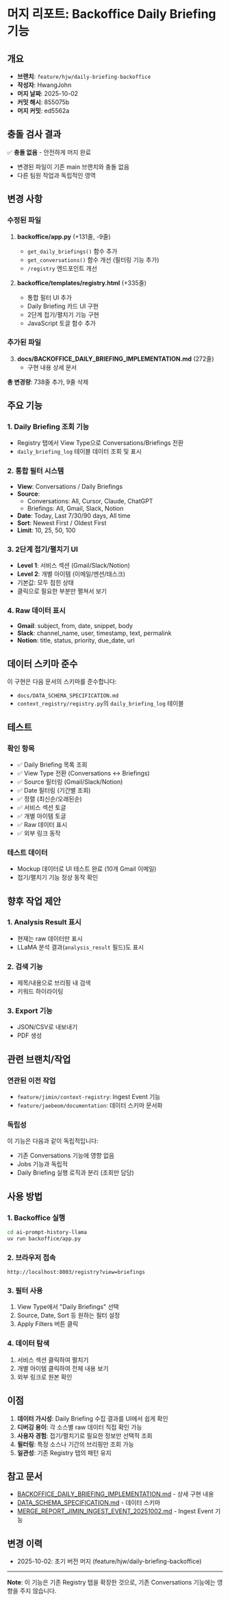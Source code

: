 # 머지 리포트: Backoffice Daily Briefing 기능

## 개요

- **브랜치**: `feature/hjw/daily-briefing-backoffice`
- **작성자**: HwangJohn
- **머지 날짜**: 2025-10-02
- **커밋 해시**: 855075b
- **머지 커밋**: ed5562a

## 충돌 검사 결과

✅ **충돌 없음** - 안전하게 머지 완료

- 변경된 파일이 기존 main 브랜치와 충돌 없음
- 다른 팀원 작업과 독립적인 영역

## 변경 사항

### 수정된 파일

1. **backoffice/app.py** (+131줄, -9줄)
   - `get_daily_briefings()` 함수 추가
   - `get_conversations()` 함수 개선 (필터링 기능 추가)
   - `/registry` 엔드포인트 개선

2. **backoffice/templates/registry.html** (+335줄)
   - 통합 필터 UI 추가
   - Daily Briefing 카드 UI 구현
   - 2단계 접기/펼치기 기능 구현
   - JavaScript 토글 함수 추가

### 추가된 파일

3. **docs/BACKOFFICE_DAILY_BRIEFING_IMPLEMENTATION.md** (272줄)
   - 구현 내용 상세 문서

**총 변경량**: 738줄 추가, 9줄 삭제

## 주요 기능

### 1. Daily Briefing 조회 기능
- Registry 탭에서 View Type으로 Conversations/Briefings 전환
- `daily_briefing_log` 테이블 데이터 조회 및 표시

### 2. 통합 필터 시스템
- **View**: Conversations / Daily Briefings
- **Source**: 
  - Conversations: All, Cursor, Claude, ChatGPT
  - Briefings: All, Gmail, Slack, Notion
- **Date**: Today, Last 7/30/90 days, All time
- **Sort**: Newest First / Oldest First
- **Limit**: 10, 25, 50, 100

### 3. 2단계 접기/펼치기 UI
- **Level 1**: 서비스 섹션 (Gmail/Slack/Notion)
- **Level 2**: 개별 아이템 (이메일/멘션/태스크)
- 기본값: 모두 접힌 상태
- 클릭으로 필요한 부분만 펼쳐서 보기

### 4. Raw 데이터 표시
- **Gmail**: subject, from, date, snippet, body
- **Slack**: channel_name, user, timestamp, text, permalink
- **Notion**: title, status, priority, due_date, url

## 데이터 스키마 준수

이 구현은 다음 문서의 스키마를 준수합니다:
- `docs/DATA_SCHEMA_SPECIFICATION.md`
- `context_registry/registry.py`의 `daily_briefing_log` 테이블

## 테스트

### 확인 항목
- ✅ Daily Briefing 목록 조회
- ✅ View Type 전환 (Conversations ↔ Briefings)
- ✅ Source 필터링 (Gmail/Slack/Notion)
- ✅ Date 필터링 (기간별 조회)
- ✅ 정렬 (최신순/오래된순)
- ✅ 서비스 섹션 토글
- ✅ 개별 아이템 토글
- ✅ Raw 데이터 표시
- ✅ 외부 링크 동작

### 테스트 데이터
- Mockup 데이터로 UI 테스트 완료 (10개 Gmail 이메일)
- 접기/펼치기 기능 정상 동작 확인

## 향후 작업 제안

### 1. Analysis Result 표시
- 현재는 raw 데이터만 표시
- LLaMA 분석 결과(`analysis_result` 필드)도 표시

### 2. 검색 기능
- 제목/내용으로 브리핑 내 검색
- 키워드 하이라이팅

### 3. Export 기능
- JSON/CSV로 내보내기
- PDF 생성

## 관련 브랜치/작업

### 연관된 이전 작업
- `feature/jimin/context-registry`: Ingest Event 기능
- `feature/jaebeom/documentation`: 데이터 스키마 문서화

### 독립성
이 기능은 다음과 같이 독립적입니다:
- 기존 Conversations 기능에 영향 없음
- Jobs 기능과 독립적
- Daily Briefing 실행 로직과 분리 (조회만 담당)

## 사용 방법

### 1. Backoffice 실행
```bash
cd ai-prompt-history-llama
uv run backoffice/app.py
```

### 2. 브라우저 접속
```
http://localhost:8003/registry?view=briefings
```

### 3. 필터 사용
1. View Type에서 "Daily Briefings" 선택
2. Source, Date, Sort 등 원하는 필터 설정
3. Apply Filters 버튼 클릭

### 4. 데이터 탐색
1. 서비스 섹션 클릭하여 펼치기
2. 개별 아이템 클릭하여 전체 내용 보기
3. 외부 링크로 원본 확인

## 이점

1. **데이터 가시성**: Daily Briefing 수집 결과를 UI에서 쉽게 확인
2. **디버깅 용이**: 각 소스별 raw 데이터 직접 확인 가능
3. **사용자 경험**: 접기/펼치기로 필요한 정보만 선택적 조회
4. **필터링**: 특정 소스나 기간의 브리핑만 조회 가능
5. **일관성**: 기존 Registry 탭의 패턴 유지

## 참고 문서

- [BACKOFFICE_DAILY_BRIEFING_IMPLEMENTATION.md](./BACKOFFICE_DAILY_BRIEFING_IMPLEMENTATION.md) - 상세 구현 내용
- [DATA_SCHEMA_SPECIFICATION.md](./DATA_SCHEMA_SPECIFICATION.md) - 데이터 스키마
- [MERGE_REPORT_JIMIN_INGEST_EVENT_20251002.md](./MERGE_REPORT_JIMIN_INGEST_EVENT_20251002.md) - Ingest Event 기능

## 변경 이력

- 2025-10-02: 초기 버전 머지 (feature/hjw/daily-briefing-backoffice)

---

**Note**: 이 기능은 기존 Registry 탭을 확장한 것으로, 기존 Conversations 기능에는 영향을 주지 않습니다.

